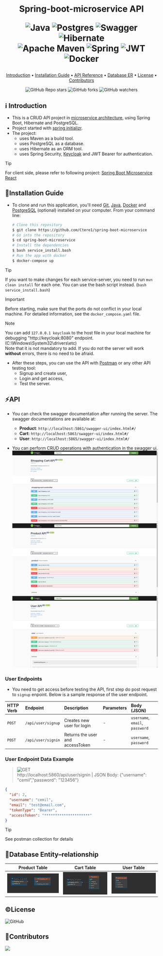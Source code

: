 <h1 align="center"> 
  Spring-boot-microservice API  
  
   
  ![Java](https://img.shields.io/badge/java-%23ED8B00.svg?style=for-the-badge&logo=openjdk&logoColor=white)
  ![Postgres](https://img.shields.io/badge/postgres-%23316192.svg?style=for-the-badge&logo=postgresql&logoColor=white)
  ![Swagger](https://img.shields.io/badge/-Swagger-%23Clojure?style=for-the-badge&logo=swagger&logoColor=white)
  ![Hibernate](https://img.shields.io/badge/Hibernate-59666C?style=for-the-badge&logo=Hibernate&logoColor=white) <br>
  ![Apache Maven](https://img.shields.io/badge/Apache%20Maven-C71A36?style=for-the-badge&logo=Apache%20Maven&logoColor=white)
  ![Spring](https://img.shields.io/badge/spring-%236DB33F.svg?style=for-the-badge&logo=spring&logoColor=white)
  ![JWT](https://img.shields.io/badge/JWT-black?style=for-the-badge&logo=JSON%20web%20tokens)
  ![Docker](https://img.shields.io/badge/docker-%230db7ed.svg?style=for-the-badge&logo=docker&logoColor=white)
  <br>
</h1>

<p align="center">
  <a href="#ℹ%EF%B8%8F-introduction">Introduction</a> •
  <a href="#installation-guide">Installation Guide</a> •
  <a href="#api">API Reference</a> •
  <a href="#database-entityrelationship">Database ER</a> •
  <a href="#license">License</a> •
  <a href="#contributors">Contributors</a> 
</p>

<div align="center">

![GitHub Repo stars](https://img.shields.io/github/stars/Ctere1/spring-boot-microservice)
![GitHub forks](https://img.shields.io/github/forks/Ctere1/spring-boot-microservice)
![GitHub watchers](https://img.shields.io/github/watchers/Ctere1/spring-boot-microservice)

</div>

## ℹ️ Introduction
- This is a CRUD API project in [microservice architecture](https://www.atlassian.com/microservices/microservices-architecture), using Spring Boot, Hibernate and PostgreSQL. 
- Project started with [spring initializr](https://start.spring.io/).
- The project:
    - uses Maven as a build tool.
    - uses PostgreSQL as a database. 
    - uses Hibernate as an ORM tool.
    - uses Spring Security, [Keycloak](https://www.keycloak.org/) and JWT Bearer for authentication.

> [!TIP]    
> For client side, please refer to following project: [Spring Boot Microservice React](https://github.com/Ctere1/spring-boot-microservice-react) 

## 💾Installation Guide

- To clone and run this application, you'll need [Git](https://git-scm.com), [Java](https://www.java.com/en/download/help/download_options.html), [Docker](https://www.docker.com/get-started/) and [PostgreSQL](https://www.postgresql.org/download/) (optional) installed on your computer.
From your command line:

    ```bash
    # Clone this repository
    $ git clone https://github.com/Ctere1/spring-boot-microservice
    # Go into the repository
    $ cd spring-boot-microservice
    # Install the dependencies
    $ bash service_install.bash
    # Run the app with docker
    $ docker-compose up
    ```
   
> [!TIP]  
> If you want to make changes for each service-server, you need to run `mvn clean install` for each one. You can use the bash script instead. (`bash service_install.bash`)

> [!IMPORTANT]  
> Before starting, make sure that the ports do not conflict in your local machine. For detailed information, see the `docker_compose.yaml` file.

> [!NOTE]      
> You can add `127.0.0.1 keycloak` to the host file in your local machine for debugging "http://keycloak:8080" endpoint. (C:\Windows\System32\drivers\etc)        
> Note that it is not mandatory to add. If you do not the server will work **without** errors, there is no need to be afraid.



- After these steps, you can use the API with [Postman](https://www.postman.com/) or any other API testing tool:
    - Signup and create user,
    - Login and get access,
    - Test the server.


## ⚡API

- You can check the swagger documentation after running the server. The swagger documentations are available at:
    - **Product**:  `http://localhost:5861/swagger-ui/index.html#/`
    - **Cart**:     `http://localhost:5863/swagger-ui/index.html#/`
    - **User**:     `http://localhost:5865/swagger-ui/index.html#/`

- You can perform CRUD operations with authentication in the swagger ui.  
  ![Screenshot](screenshots/swagger_cart.png) 
  ![Screenshot](screenshots/swagger_product.png)   
  ![Screenshot](screenshots/swagger_user.png)   


### **User Endpoints**

- You need to get access before testing the API, first step do post request to `signup` enpoint. Below is a sample response of the user endpoint.   


| HTTP Verb   | Endpoint                    | Description                         | Parameters      | Body (JSON)                             |
| :---------- | :-----------------------    |:----------------------------------  | :-------------  | :-------------------------------------  | 
| `POST`      | `/api/user/signup`          |  Creates new user for login         | -               | `username`, `email`, `password`         |
| `POST`      | `/api/user/signin`          |  Returns the user and accessToken   | -               | `username`, `password`                  |


### **User Endpoint Data Example**

> ![GET](https://img.shields.io/badge/-POST-red)    
> http://localhost:5860/api/user/signin | JSON Body: {"username": "cemil","password": "123456"}

```json
{
  "id": 2,
  "username": "cemil",
  "email": "test@email.com",
  "tokenType": "Bearer",
  "accessToken": "*********************"
}
```

> [!TIP]  
> See postman collection for details       


## 💽Database Entity–relationship

| Product Table        | Cart Table         | User Table         |            
| :----------------:   | :----------------: | :----------------: |
| ![Screenshot](screenshots/cart_er.png)  | ![Screenshot](screenshots/product_er.png) | ![Screenshot](screenshots/user_er.png) | 
          

## ©License
![GitHub](https://img.shields.io/github/license/Ctere1/spring-boot-microservice?style=flat-square)


## 📌Contributors

<a href="https://github.com/Ctere1/">
  <img src="https://contrib.rocks/image?repo=Ctere1/Ctere1" />
</a>
